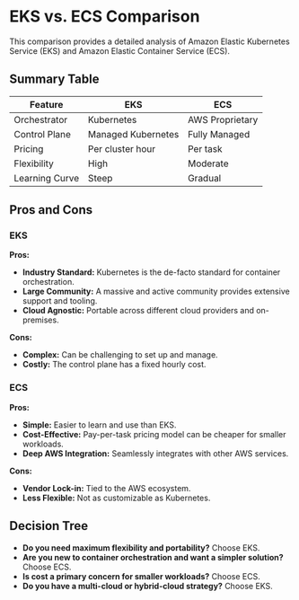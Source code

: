 # EKS vs. ECS Comparison

This comparison provides a detailed analysis of Amazon Elastic Kubernetes Service (EKS) and Amazon Elastic Container Service (ECS).

## Summary Table

| Feature | EKS | ECS |
| --- | --- | --- |
| Orchestrator | Kubernetes | AWS Proprietary |
| Control Plane | Managed Kubernetes | Fully Managed |
| Pricing | Per cluster hour | Per task |
| Flexibility | High | Moderate |
| Learning Curve | Steep | Gradual |

## Pros and Cons

### EKS

**Pros:**

*   **Industry Standard:** Kubernetes is the de-facto standard for container orchestration.
*   **Large Community:** A massive and active community provides extensive support and tooling.
*   **Cloud Agnostic:** Portable across different cloud providers and on-premises.

**Cons:**

*   **Complex:** Can be challenging to set up and manage.
*   **Costly:** The control plane has a fixed hourly cost.

### ECS

**Pros:**

*   **Simple:** Easier to learn and use than EKS.
*   **Cost-Effective:** Pay-per-task pricing model can be cheaper for smaller workloads.
*   **Deep AWS Integration:** Seamlessly integrates with other AWS services.

**Cons:**

*   **Vendor Lock-in:** Tied to the AWS ecosystem.
*   **Less Flexible:** Not as customizable as Kubernetes.

## Decision Tree

*   **Do you need maximum flexibility and portability?** Choose EKS.
*   **Are you new to container orchestration and want a simpler solution?** Choose ECS.
*   **Is cost a primary concern for smaller workloads?** Choose ECS.
*   **Do you have a multi-cloud or hybrid-cloud strategy?** Choose EKS.
